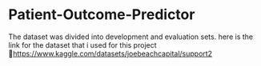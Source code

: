 # Patient-Outcome-Predictor
The dataset was divided into development and evaluation sets.
here is the link for the dataset that i used for this project 🔗https://www.kaggle.com/datasets/joebeachcapital/support2
